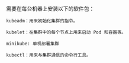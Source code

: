 需要在每台机器上安装以下的软件包：
```
kubeadm：用来初始化集群的指令。

kubelet：在集群中的每个节点上用来启动 Pod 和容器等。

minikube: 单机部署集群

kubectl：用来与集群通信的命令行工具。
```